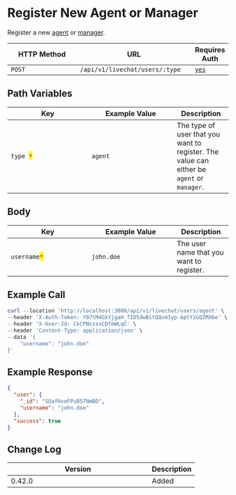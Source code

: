 # Register New Agent or Manager

Register a new [agent](https://docs.rocket.chat/use-rocket.chat/omnichannel/agents) or [manager](https://docs.rocket.chat/use-rocket.chat/omnichannel/managers).

<table><thead><tr><th width="163">HTTP Method</th><th width="250">URL</th><th>Requires Auth</th></tr></thead><tbody><tr><td><code>POST</code></td><td><code>/api/v1/livechat/users/:type</code></td><td><a href="../../../authentication-endpoints/"><code>yes</code></a></td></tr></tbody></table>

## Path Variables

<table><thead><tr><th width="168">Key</th><th width="178.00000000000003">Example Value</th><th>Description</th></tr></thead><tbody><tr><td><code>type </code><mark style="color:red;"><code>*</code></mark></td><td><code>agent</code></td><td>The type of user that you want to register. The value can either be <code>agent</code> or <code>manager</code>.</td></tr></tbody></table>

## Body

<table><thead><tr><th width="168">Key</th><th width="178.00000000000003">Example Value</th><th>Description</th></tr></thead><tbody><tr><td><code>username</code><mark style="color:red;"><code>*</code></mark></td><td><code>john.doe</code></td><td>The user name that you want to register.</td></tr></tbody></table>

## Example Call

```powershell
curl --location 'http://localhost:3000/api/v1/livechat/users/agent' \
--header 'X-Auth-Token: Y97tM4GkYjgaH_fIO5dwBitQQvm3yp-AptYzGQZMX6e' \
--header 'X-User-Id: CkCPNcvsvCDfmWLqC' \
--header 'Content-Type: application/json' \
--data '{
    "username": "john.doe"
}'
```

## Example Response

```json
{
  "user": {
    "_id": "SQafHvoFPuB57NmBD",
    "username": "john.doe"
  },
  "success": true
}
```

## Change Log

<table><thead><tr><th width="305">Version</th><th>Description</th></tr></thead><tbody><tr><td>0.42.0</td><td>Added</td></tr></tbody></table>
